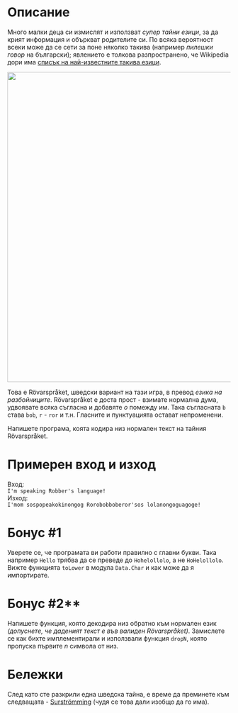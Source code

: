 # Описание
Много малки деца си измислят и използват *супер тайни езици*, за да крият информация и объркват родителите си.  По всяка вероятност всеки може да се сети за поне няколко такива (например *пилешки говор* на български); явлението е толкова разпространено, че Wikipedia дори има [списък на най-известните такива езици](https://en.wikipedia.org/wiki/Language_game#List_of_common_language_games).

<p align="center">
  <img src="http://i.imgur.com/P5z59Xl.png" width="700"/>
</p>

Това е Rövarspråket, шведски вариант на тази игра, в превод *езика на разбойниците*. Rövarspråket е доста прост - взимате нормална дума, удвоявате всяка съгласна и добавяте *o* помежду им. Така съгласната `b` става `bob`, `r` - `ror` и т.н. Гласните и пунктуацията остават непроменени.  

Напишете програма, коята кодира низ нормален текст на тайния Rövarspråket.

# Примерен вход и изход
Вход:  
`I'm speaking Robber's language!`  
Изход:  
`I'mom sospopeakokinongog Rorobobboberor'sos lolanongoguagoge!`

# Бонус #1

Уверете се, че програмата ви работи правилно с главни букви. Така например `Hello` трябва да се преведе до `Hohelollolo`, а не `HoHelollolо`. Вижте функцията `toLower` в модула `Data.Char` и как може да я импортирате.

# Бонус #2**

Напишете функция, която декодира низ обратно към нормален език *(допуснете, че даденият текст е във валиден Rövarspråket)*. Замислете се как бихте имплементирали и използвали функция `dropN`, която пропуска първите *n* символа от низ.

# Бележки
След като сте разкрили една шведска тайна, е време да преминете към следващата - [Surströmming](https://www.youtube.com/watch?v=wapOib5u8a8) (чудя се това дали изобщо да го има).
